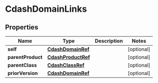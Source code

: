 

# CdashDomainLinks


## Properties

| Name | Type | Description | Notes |
|------------ | ------------- | ------------- | -------------|
|**self** | [**CdashDomainRef**](CdashDomainRef.md) |  |  [optional] |
|**parentProduct** | [**CdashProductRef**](CdashProductRef.md) |  |  [optional] |
|**parentClass** | [**CdashClassRef**](CdashClassRef.md) |  |  [optional] |
|**priorVersion** | [**CdashDomainRef**](CdashDomainRef.md) |  |  [optional] |



